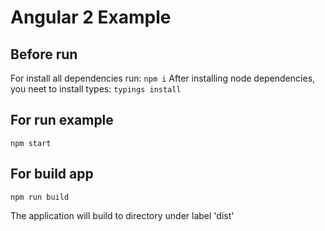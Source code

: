 # Angular 2 Example

## Before run

For install all dependencies run:
`npm i`
After installing node dependencies, you neet to install types:
`typings install`

## For run example
`npm start`

## For build app
`npm run build`

The application will build to directory under label 'dist'